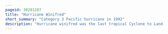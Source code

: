 ```yaml
---
pageid: 30281287
title: "Hurricane Winifred"
short_summary: "Category 3 Pacific hurricane in 1992"
description: "Hurricane winifred was the last tropical Cyclone to Land in the Pacific Hurricane Season 1992. Impacting western Mexico especially colima and michoacn Hurricane winifred brought heavy Rains and Destruction to the Area. Rains flooded Farms and Roads, and caused more than $ 5 million in Damage and a Total of three People were killed."
---
```

